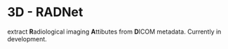 # 3D - RADNet
extract **R**adiological imaging **A**ttibutes from **D**ICOM metadata. 
Currently in development.
